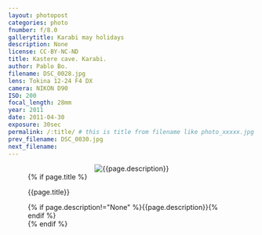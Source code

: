 ```yaml
---
layout: photopost
categories: photo
fnumber: f/8.0
gallerytitle: Karabi may holidays
description: None
license: CC-BY-NC-ND
title: Kastere cave. Karabi.
author: Pablo Bo.
filename: DSC_0028.jpg
lens: Tokina 12-24 F4 DX
camera: NIKON D90
ISO: 200
focal_length: 28mm
year: 2011
date: 2011-04-30
exposure: 30sec
permalink: /:title/ # this is title from filename like photo_xxxxx.jpg
prev_filename: DSC_0030.jpg
next_filename: 
---
```


<figure style="">
<div id="photo" style="text-align: center;">
<img class="" src="{{ site.url }}/images/gallery/{{page.year}}/{{page.gallerytitle}}/{{page.filename}}" alt="{{page.description}}">
</div>
{% if page.title %}
<figcaption><p>{{page.title}}</p>{% if page.description!="None" %}{{page.description}}{% endif %}</figcaption>
{% endif %}
</figure>
